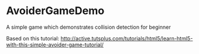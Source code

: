 AvoiderGameDemo
===============

A simple game which demonstrates collision detection for beginner

Based on this tutorial: http://active.tutsplus.com/tutorials/html5/learn-html5-with-this-simple-avoider-game-tutorial/
